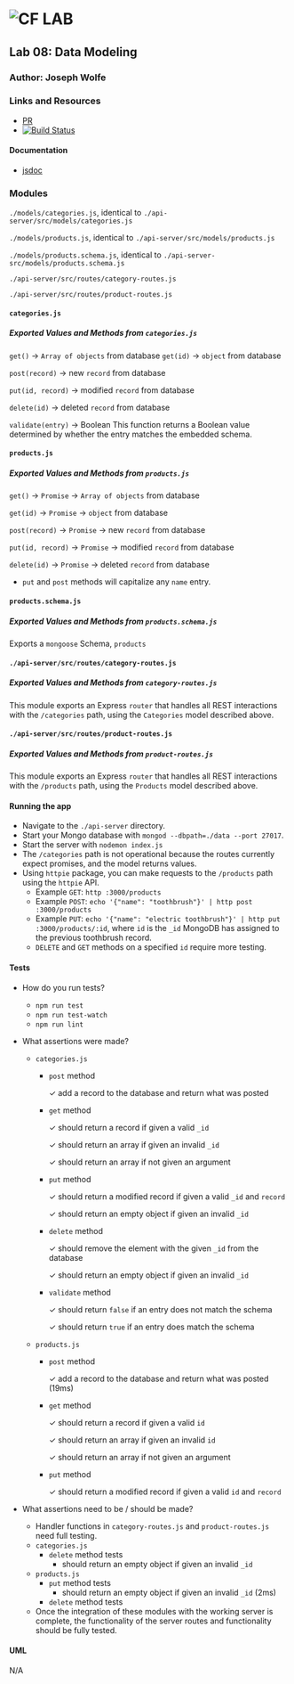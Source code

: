 ![CF](http://i.imgur.com/7v5ASc8.png) LAB
=================================================

## Lab 08: Data Modeling

### Author: Joseph Wolfe

### Links and Resources
* [PR](https://github.com/charmedsatyr-401-advanced-javascript/lab-08/pull/1)
* [![Build Status](https://travis-ci.org/charmedsatyr-401-advanced-javascript/lab-08.svg?branch=submission)](https://travis-ci.org/charmedsatyr-401-advanced-javascript/lab-08)

#### Documentation
* [jsdoc](./docs/index.html)

### Modules
`./models/categories.js`, identical to `./api-server/src/models/categories.js`

`./models/products.js`, identical to `./api-server/src/models/products.js`

`./models/products.schema.js`, identical to `./api-server-src/models/products.schema.js`

`./api-server/src/routes/category-routes.js`

`./api-server/src/routes/product-routes.js`

#### `categories.js`
##### Exported Values and Methods from `categories.js`
`get()` -> `Array of objects` from database
`get(id)` -> `object` from database

`post(record)` -> new `record` from database

`put(id, record)` -> modified `record` from database

`delete(id)` -> deleted `record` from database

`validate(entry)` -> Boolean
This function returns a Boolean value determined by whether the entry matches the embedded schema.

#### `products.js`
##### Exported Values and Methods from `products.js`
`get()` -> `Promise` -> `Array of objects` from database

`get(id)` -> `Promise` -> `object` from database

`post(record)` -> `Promise` -> new `record` from database

`put(id, record)` -> `Promise` -> modified `record` from database

`delete(id)` -> `Promise` -> deleted `record` from database

* `put` and `post` methods will capitalize any `name` entry.

#### `products.schema.js`
##### Exported Values and Methods from `products.schema.js`
Exports a `mongoose` Schema, `products`

#### `./api-server/src/routes/category-routes.js`
##### Exported Values and Methods from `category-routes.js`
This module exports an Express `router` that handles all REST interactions with the `/categories` path, using the `Categories` model described above.

#### `./api-server/src/routes/product-routes.js`
##### Exported Values and Methods from `product-routes.js`
This module exports an Express `router` that handles all REST interactions with the `/products` path, using the `Products` model described above.

#### Running the app
* Navigate to the `./api-server` directory.
* Start your Mongo database with `mongod --dbpath=./data --port 27017`.
* Start the server with `nodemon index.js`
* The `/categories` path is not operational because the routes currently expect promises, and the model returns values.
* Using `httpie` package, you can make requests to the `/products` path using the `httpie` API.
   * Example `GET`: `http :3000/products`
   * Example `POST`: `echo '{"name": "toothbrush"}' | http post :3000/products`
   * Example `PUT`: `echo '{"name": "electric toothbrush"}' | http put :3000/products/:id`, where `id` is the `_id` MongoDB has assigned to the previous toothbrush record.
   * `DELETE` and `GET` methods on a specified `id` require more testing.


#### Tests
* How do you run tests?
  * `npm run test`
  * `npm run test-watch`
  * `npm run lint`

* What assertions were made?
  * `categories.js`
    *  `post` method
    
       ✓ add a record to the database and return what was posted
    * `get` method

      ✓ should return a record if given a valid `_id`

      ✓ should return an array if given an invalid `_id`

      ✓ should return an array if not given an argument
    * `put` method

      ✓ should return a modified record if given a valid `_id` and `record`

      ✓ should return an empty object if given an invalid `_id`
    * `delete` method

      ✓ should remove the element with the given `_id` from the database

      ✓ should return an empty object if given an invalid `_id`


    * `validate` method

      ✓ should return `false` if an entry does not match the schema

      ✓ should return `true` if an entry does match the schema



  
  * `products.js`
    * `post` method

      ✓ add a record to the database and return what was posted (19ms)
    * `get` method

      ✓ should return a record if given a valid `id`

      ✓ should return an array if given an invalid `id`

      ✓ should return an array if not given an argument
    * `put` method

      ✓ should return a modified record if given a valid `id` and `record`

* What assertions need to be / should be made?
  * Handler functions in `category-routes.js` and `product-routes.js` need full testing.
  * `categories.js`
    * `delete` method tests
      * should return an empty object if given an invalid `_id`
  * `products.js`
    * `put` method tests
      * should return an empty object if given an invalid `_id` (2ms)
    * `delete` method tests
  * Once the integration of these modules with the working server is complete, the functionality of the server routes and functionality should be fully tested.

#### UML
N/A
